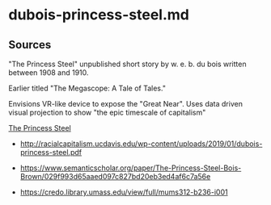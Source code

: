 # dubois-princess-steel.md

## Sources

"The Princess Steel" unpublished short story by w. e. b. du bois written between 1908 and 1910.

Earlier titled "The Megascope: A Tale of Tales."

Envisions VR-like device to expose the "Great Near".
Uses data driven visual projection to show "the epic timescale of capitalism"

[The Princess Steel](./dubois-princess-steel.pdf)

- http://racialcapitalism.ucdavis.edu/wp-content/uploads/2019/01/dubois-princess-steel.pdf

- https://www.semanticscholar.org/paper/The-Princess-Steel-Bois-Brown/029f993d65aaed097c827bd20eb3ed4af6c7a56e

- https://credo.library.umass.edu/view/full/mums312-b236-i001
